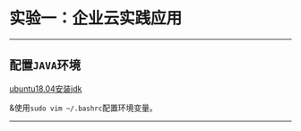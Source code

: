 # 实验一：企业云实践应用

------------------

## 配置`JAVA`环境

[ubuntu18.04安装jdk](https://blog.csdn.net/weixin_38883338/article/details/82079194)

&使用`sudo vim ~/.bashrc`配置环境变量。

------------------
